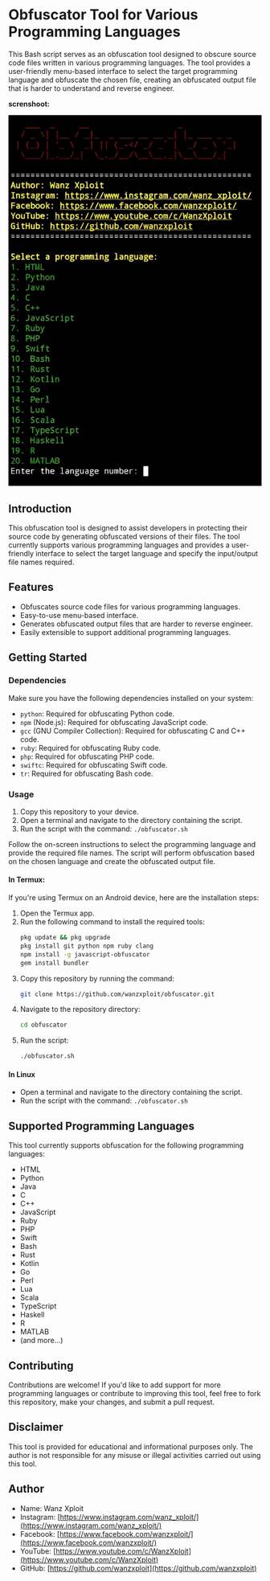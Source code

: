 # Obfuscator Tool for Various Programming Languages

This Bash script serves as an obfuscation tool designed to obscure source code files written in various programming languages. The tool provides a user-friendly menu-based interface to select the target programming language and obfuscate the chosen file, creating an obfuscated output file that is harder to understand and reverse engineer.

**screnshoot:**

![1](https://raw.githubusercontent.com/wanzxploit/obfuscator/main/obfuscator.png)



## Introduction

This obfuscation tool is designed to assist developers in protecting their source code by generating obfuscated versions of their files. The tool currently supports various programming languages and provides a user-friendly interface to select the target language and specify the input/output file names required.

## Features

- Obfuscates source code files for various programming languages.
- Easy-to-use menu-based interface.
- Generates obfuscated output files that are harder to reverse engineer.
- Easily extensible to support additional programming languages.

## Getting Started

### Dependencies

Make sure you have the following dependencies installed on your system:

- `python`: Required for obfuscating Python code.
- `npm` (Node.js): Required for obfuscating JavaScript code.
- `gcc` (GNU Compiler Collection): Required for obfuscating C and C++ code.
- `ruby`: Required for obfuscating Ruby code.
- `php`: Required for obfuscating PHP code.
- `swiftc`: Required for obfuscating Swift code.
- `tr`: Required for obfuscating Bash code.

### Usage

1. Copy this repository to your device.
2. Open a terminal and navigate to the directory containing the script.
3. Run the script with the command: `./obfuscator.sh`

Follow the on-screen instructions to select the programming language and provide the required file names. The script will perform obfuscation based on the chosen language and create the obfuscated output file.

#### In Termux:

If you're using Termux on an Android device, here are the installation steps:

1. Open the Termux app.
2. Run the following command to install the required tools:
   ```bash
   pkg update && pkg upgrade
   pkg install git python npm ruby clang
   npm install -g javascript-obfuscator
   gem install bundler
   ```
3. Copy this repository by running the command:
   ```bash
   git clone https://github.com/wanzxploit/obfuscator.git
   ```
4. Navigate to the repository directory:
   ```bash
   cd obfuscator
   ```
5. Run the script:
   ```bash
   ./obfuscator.sh
   ```

#### In Linux

- Open a terminal and navigate to the directory containing the script.
- Run the script with the command: `./obfuscator.sh`

## Supported Programming Languages

This tool currently supports obfuscation for the following programming languages:

- HTML
- Python
- Java
- C
- C++
- JavaScript
- Ruby
- PHP
- Swift
- Bash
- Rust
- Kotlin
- Go
- Perl
- Lua
- Scala
- TypeScript
- Haskell
- R
- MATLAB
- (and more...)

## Contributing

Contributions are welcome! If you'd like to add support for more programming languages or contribute to improving this tool, feel free to fork this repository, make your changes, and submit a pull request.

## Disclaimer

This tool is provided for educational and informational purposes only. The author is not responsible for any misuse or illegal activities carried out using this tool.

## Author

- Name: Wanz Xploit
- Instagram: [https://www.instagram.com/wanz_xploit/](https://www.instagram.com/wanz_xploit/)
- Facebook: [https://www.facebook.com/wanzxploit/](https://www.facebook.com/wanzxploit/)
- YouTube: [https://www.youtube.com/c/WanzXploit](https://www.youtube.com/c/WanzXploit)
- GitHub: [https://github.com/wanzxploit](https://github.com/wanzxploit)